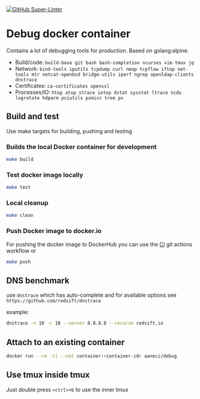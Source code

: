[![GitHub Super-Linter](https://github.com/adriananeci/debug_container/workflows/CI/badge.svg)](https://github.com/adriananeci/debug_container/actions?query=workflow%3ACI)

# Debug docker container

Contains a lot of debugging tools for production. Based on golang:alpine.

* Build/code: `build-base git bash bash-completion ncurses vim tmux jq`
* Network: `bind-tools iputils tcpdump curl nmap tcpflow iftop net-tools mtr netcat-openbsd bridge-utils iperf ngrep openldap-clients dnstrace`
* Certificates: `ca-certificates openssl`
* Processes/IO: `htop atop strace iotop dstat sysstat ltrace ncdu logrotate hdparm pciutils psmisc tree pv`

## Build and test

Use make targets for building, pushing and testing

### Builds the local Docker container for development

```bash
make build
```

### Test docker image locally

```bash
make test
```

### Local cleanup

```bash
make clean
```

### Push Docker image to docker.io

For pushing the docker image to DockerHub you can use the [CI](https://github.com/adriananeci/debug_container/actions?query=workflow%3ACI) git actions workflow or

```bash
make push
```

## DNS benchmark

use `dnstrace` which has auto-complete and for available options see `https://github.com/redsift/dnstrace`

example:

```bash
dnstrace -n 10 -c 10 --server 8.8.8.8 --recurse redsift.io
```

## Attach to an existing container

```bash
docker run --rm -ti --net container:<container-id> aaneci/debug
```

## Use tmux inside tmux

Just double press `<ctrl>+b` to use the inner tmux
